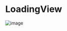 # LoadingView
![image](https://github.com/javandoc/LoadingView/blob/master/png/screen_shots.png=800x400)